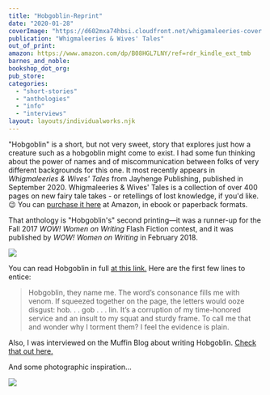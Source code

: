```yaml
---
title: "Hobgoblin-Reprint"
date: "2020-01-28"
coverImage: "https://d602mxa74hbsi.cloudfront.net/whigamaleeries-cover.jpg"
publication: "Whigmaleeries & Wives' Tales"
out_of_print:
amazon: https://www.amazon.com/dp/B08HGL7LNY/ref=rdr_kindle_ext_tmb
barnes_and_noble:
bookshop_dot_org:
pub_store:
categories:
  - "short-stories"
  - "anthologies"
  - "info"
  - "interviews"
layout: layouts/individualworks.njk
---
```


"Hobgoblin" is a short, but not very sweet, story that explores just how a creature such as a hobgoblin might come to exist. I had some fun thinking about the power of names and of miscommunication between folks of very different backgrounds for this one. It most recently appears in _Whigmaleeries & Wives' Tales_ from Jayhenge Publishing, published in September 2020. Whigmaleeries & Wives' Tales is a collection of over 400 pages on new fairy tale takes - or retellings of lost knowledge, if you'd like. 😉 You can [purchase it here](https://www.amazon.com/dp/B08HGL7LNY/ref=rdr_kindle_ext_tmb) at Amazon, in ebook or paperback formats.

That anthology is "Hobgoblin's" second printing—it was a runner-up for the Fall 2017 _WOW! Women on Writing_ Flash Fiction contest, and it was published by _WOW! Women on Writing_ in February 2018.

![](https://d2ypg8o05lff0b.cloudfront.net/wp-content/uploads/sites/3/pages/FlashFictionContest-Banner-WOW.jpg)

You can read Hobgoblin in full [at this link.](https://www.wow-womenonwriting.com/downloads/printable/82-FE1-Rebecca-Gomez-Farrell.html) Here are the first few lines to entice:

> Hobgoblin, they name me. The word’s consonance fills me with venom. If squeezed together on the page, the letters would ooze disgust: hob. . . gob . . . lin. It’s a corruption of my time-honored service and an insult to my squat and sturdy frame. To call me that and wonder why I torment them? I feel the evidence is plain.

Also, I was interviewed on the Muffin Blog about writing Hobgoblin. [Check that out here.](https://muffin.wow-womenonwriting.com/2018/04/meet-flash-fiction-top-ten-contest.html)

And some photographic inspiration...

![](https://d2ypg8o05lff0b.cloudfront.net/wp-content/uploads/sites/3/pages/hobgoblin-curious-fictions-1024x683.jpg)
